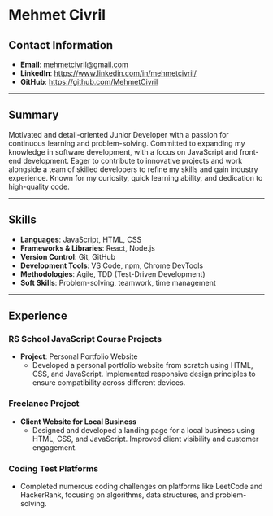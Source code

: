 # Mehmet Civril

## Contact Information
- **Email**: mehmetcivril@gmail.com
- **LinkedIn**: https://www.linkedin.com/in/mehmetcivril/
- **GitHub**: https://github.com/MehmetCivril

---

## Summary
Motivated and detail-oriented Junior Developer with a passion for continuous learning and problem-solving. Committed to expanding my knowledge in software development, with a focus on JavaScript and front-end development. Eager to contribute to innovative projects and work alongside a team of skilled developers to refine my skills and gain industry experience. Known for my curiosity, quick learning ability, and dedication to high-quality code.

---

## Skills
- **Languages**: JavaScript, HTML, CSS
- **Frameworks & Libraries**: React, Node.js
- **Version Control**: Git, GitHub
- **Development Tools**: VS Code, npm, Chrome DevTools
- **Methodologies**: Agile, TDD (Test-Driven Development)
- **Soft Skills**: Problem-solving, teamwork, time management

---


## Experience
### RS School JavaScript Course Projects
- **Project**: Personal Portfolio Website
  - Developed a personal portfolio website from scratch using HTML, CSS, and JavaScript. Implemented responsive design principles to ensure compatibility across different devices.

### Freelance Project
- **Client Website for Local Business**
  - Designed and developed a landing page for a local business using HTML, CSS, and JavaScript. Improved client visibility and customer engagement.

### Coding Test Platforms
- Completed numerous coding challenges on platforms like LeetCode and HackerRank, focusing on algorithms, data structures, and problem-solving.
